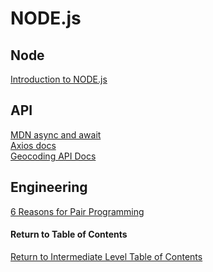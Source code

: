 # NODE.js

## Node

[Introduction to NODE.js](https://www.sitepoint.com/an-introduction-to-node-js)<br>

## API

[MDN async and await](https://developer.mozilla.org/en-US/docs/Learn/JavaScript/Asynchronous/Async_await)<br>
[Axios docs](https://www.npmjs.com/package/axios)<br>
[Geocoding API Docs](https://locationiq.com/)<br>

## Engineering

[6 Reasons for Pair Programming](https://www.codefellows.org/blog/6-reasons-for-pair-programming/)<br>

#### Return to Table of Contents
[Return to Intermediate Level Table of Contents](https://github.com/TraceDugar/reading-notes/blob/main/301/toc.md)
